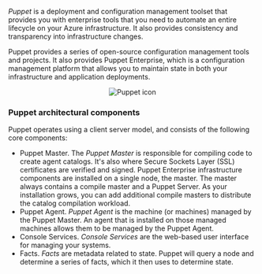 
*Puppet* is a deployment and configuration management toolset that provides you with enterprise tools that you need to automate an entire lifecycle on your Azure infrastructure. It also provides consistency and transparency into infrastructure changes.

Puppet provides a series of open-source configuration management tools and projects. It also provides Puppet Enterprise, which is a configuration management platform that allows you to maintain state in both your infrastructure and application deployments.

<p style="text-align:center;"><img src="../Linked_Image_Files/puppet-logo.png" alt="Puppet icon"></p>



### Puppet architectural components
Puppet operates using a client server model, and consists of the following core components:

- Puppet Master. The *Puppet Master* is responsible for compiling code to create agent catalogs. It's also where Secure Sockets Layer (SSL) certificates are verified and signed. Puppet Enterprise infrastructure components are installed on a single node, the master. The master always contains a compile master and a Puppet Server. As your installation grows, you can add additional compile masters to distribute the catalog compilation workload.
- Puppet Agent. *Puppet Agent* is the machine (or machines) managed by the Puppet Master. An agent that is installed on those managed machines allows them to be managed by the Puppet Agent.
- Console Services. *Console Services* are the  web-based user interface for managing your systems. 
- Facts. *Facts* are metadata related to state. Puppet will query a node and determine a series of facts, which it then uses to determine state.
